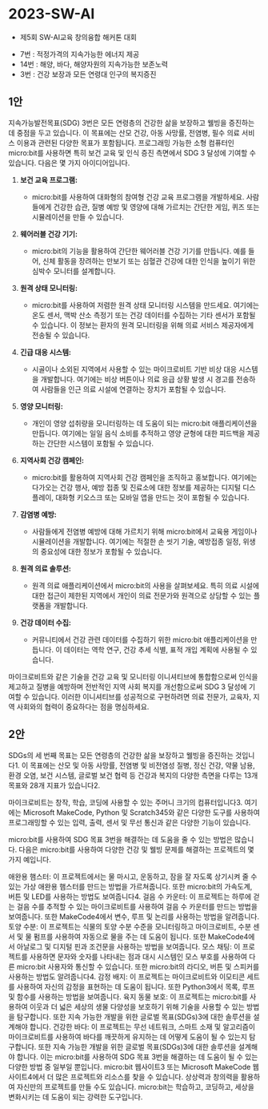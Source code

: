 # 2023-SW-AI
* 제5회 SW-AI교육 창의융합 해커톤 대회

- 7번 : 적정가격의 지속가능한 에너지 제공
- 14번 : 해양, 바다, 해양자원의 지속가능한 보존노력
- 3번 : 건강 보장과 모든 연령대 인구의 복지증진

## 1안
지속가능발전목표(SDG) 3번은 모든 연령층의 건강한 삶을 보장하고 웰빙을 증진하는 데 중점을 두고 있습니다. 이 목표에는 산모 건강, 아동 사망률, 전염병, 필수 의료 서비스 이용과 관련된 다양한 목표가 포함됩니다. 프로그래밍 가능한 소형 컴퓨터인 micro:bit를 사용하면 특히 보건 교육 및 인식 증진 측면에서 SDG 3 달성에 기여할 수 있습니다. 다음은 몇 가지 아이디어입니다.

1. **보건 교육 프로그램:**
    - micro:bit를 사용하여 대화형의 참여형 건강 교육 프로그램을 개발하세요. 사람들에게 건강한 습관, 질병 예방 및 영양에 대해 가르치는 간단한 게임, 퀴즈 또는 시뮬레이션을 만들 수 있습니다.

2. **웨어러블 건강 기기:**
    - micro:bit의 기능을 활용하여 간단한 웨어러블 건강 기기를 만듭니다. 예를 들어, 신체 활동을 장려하는 만보기 또는 심혈관 건강에 대한 인식을 높이기 위한 심박수 모니터를 설계합니다.

3. **원격 상태 모니터링:**
    - micro:bit를 사용하여 저렴한 원격 상태 모니터링 시스템을 만드세요. 여기에는 온도 센서, 맥박 산소 측정기 또는 건강 데이터를 수집하는 기타 센서가 포함될 수 있습니다. 이 정보는 환자의 원격 모니터링을 위해 의료 서비스 제공자에게 전송될 수 있습니다.

4. **긴급 대응 시스템:**
    - 시골이나 소외된 지역에서 사용할 수 있는 마이크로비트 기반 비상 대응 시스템을 개발합니다. 여기에는 비상 버튼이나 의료 응급 상황 발생 시 경고를 전송하여 사람들을 인근 의료 시설에 연결하는 장치가 포함될 수 있습니다.

5. **영양 모니터링:**
    - 개인이 영양 섭취량을 모니터링하는 데 도움이 되는 micro:bit 애플리케이션을 만듭니다. 여기에는 일일 음식 소비를 추적하고 영양 균형에 대한 피드백을 제공하는 간단한 시스템이 포함될 수 있습니다.

6. **지역사회 건강 캠페인:**
    - micro:bit를 활용하여 지역사회 건강 캠페인을 조직하고 홍보합니다. 여기에는 다가오는 건강 행사, 예방 접종 및 진료소에 대한 정보를 제공하는 디지털 디스플레이, 대화형 키오스크 또는 모바일 앱을 만드는 것이 포함될 수 있습니다.

7. **감염병 예방:**
    - 사람들에게 전염병 예방에 대해 가르치기 위해 micro:bit에서 교육용 게임이나 시뮬레이션을 개발합니다. 여기에는 적절한 손 씻기 기술, 예방접종 일정, 위생의 중요성에 대한 정보가 포함될 수 있습니다.

8. **원격 의료 솔루션:**
    - 원격 의료 애플리케이션에서 micro:bit의 사용을 살펴보세요. 특히 의료 시설에 대한 접근이 제한된 지역에서 개인이 의료 전문가와 원격으로 상담할 수 있는 플랫폼을 개발합니다.

9. **건강 데이터 수집:**
    - 커뮤니티에서 건강 관련 데이터를 수집하기 위한 micro:bit 애플리케이션을 만듭니다. 이 데이터는 역학 연구, 건강 추세 식별, 표적 개입 계획에 사용될 수 있습니다.

마이크로비트와 같은 기술을 건강 교육 및 모니터링 이니셔티브에 통합함으로써 인식을 제고하고 질병을 예방하며 전반적인 지역 사회 복지를 개선함으로써 SDG 3 달성에 기여할 수 있습니다. 이러한 이니셔티브를 성공적으로 구현하려면 의료 전문가, 교육자, 지역 사회와의 협력이 중요하다는 점을 명심하세요.

## 2안
SDGs의 세 번째 목표는 모든 연령층의 건강한 삶을 보장하고 웰빙을 증진하는 것입니다1. 이 목표에는 산모 및 아동 사망률, 전염병 및 비전염성 질병, 정신 건강, 약물 남용, 환경 오염, 보건 시스템, 글로벌 보건 협력 등 건강과 복지의 다양한 측면을 다루는 13개 목표와 28개 지표가 있습니다2.

마이크로비트는 창작, 학습, 코딩에 사용할 수 있는 주머니 크기의 컴퓨터입니다3. 여기에는 Microsoft MakeCode, Python 및 Scratch345와 같은 다양한 도구를 사용하여 프로그래밍할 수 있는 입력, 출력, 센서 및 무선 통신과 같은 다양한 기능이 있습니다.

micro:bit를 사용하여 SDG 목표 3번을 해결하는 데 도움을 줄 수 있는 방법은 많습니다. 다음은 micro:bit를 사용하여 다양한 건강 및 웰빙 문제를 해결하는 프로젝트의 몇 가지 예입니다.

애완용 햄스터: 이 프로젝트에서는 물 마시고, 운동하고, 잠을 잘 자도록 상기시켜 줄 수 있는 가상 애완용 햄스터를 만드는 방법을 가르쳐줍니다. 또한 micro:bit의 가속도계, 버튼 및 LED를 사용하는 방법도 보여줍니다4.
걸음 수 카운터: 이 프로젝트는 하루에 걷는 걸음 수를 추적할 수 있는 마이크로비트를 사용하여 걸음 수 카운터를 만드는 방법을 보여줍니다. 또한 MakeCode4에서 변수, 루프 및 논리를 사용하는 방법을 알려줍니다.
토양 수분: 이 프로젝트는 식물의 토양 수분 수준을 모니터링하고 마이크로비트, 수분 센서 및 물 펌프를 사용하여 자동으로 물을 주는 데 도움이 됩니다. 또한 MakeCode4에서 아날로그 및 디지털 핀과 조건문을 사용하는 방법을 보여줍니다.
모스 채팅: 이 프로젝트를 사용하면 문자와 숫자를 나타내는 점과 대시 시스템인 모스 부호를 사용하여 다른 micro:bit 사용자와 통신할 수 있습니다. 또한 micro:bit의 라디오, 버튼 및 스피커를 사용하는 방법도 알려줍니다4.
감정 배지: 이 프로젝트는 마이크로비트와 이모티콘 세트를 사용하여 자신의 감정을 표현하는 데 도움이 됩니다. 또한 Python3에서 목록, 루프 및 함수를 사용하는 방법을 보여줍니다.
육지 동물 보호: 이 프로젝트는 micro:bit를 사용하여 이웃과 더 넓은 세상의 생물 다양성을 보호하기 위해 기술을 사용할 수 있는 방법을 탐구합니다. 또한 지속 가능한 개발을 위한 글로벌 목표(SDGs)3에 대한 솔루션을 설계해야 합니다.
건강한 바다: 이 프로젝트는 무선 네트워크, 스마트 소재 및 알고리즘이 마이크로비트를 사용하여 바다를 깨끗하게 유지하는 데 어떻게 도움이 될 수 있는지 탐구합니다. 또한 지속 가능한 개발을 위한 글로벌 목표(SDGs)3에 대한 솔루션을 설계해야 합니다.
이는 micro:bit를 사용하여 SDG 목표 3번을 해결하는 데 도움이 될 수 있는 다양한 방법 중 일부일 뿐입니다. micro:bit 웹사이트3 또는 Microsoft MakeCode 웹사이트4에서 더 많은 프로젝트와 리소스를 찾을 수 있습니다. 상상력과 창의력을 활용하여 자신만의 프로젝트를 만들 수도 있습니다. micro:bit는 학습하고, 코딩하고, 세상을 변화시키는 데 도움이 되는 강력한 도구입니다.
